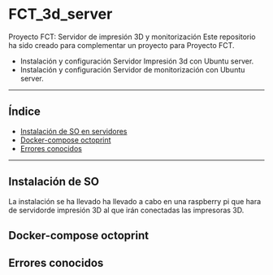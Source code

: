 # FCT_3d_server
Proyecto FCT: Servidor de impresión 3D y monitorización
Este repositorio ha sido creado para complementar un proyecto para Proyecto FCT. 


* Instalación y configuración Servidor Impresión 3d con Ubuntu server. 
* Instalación y configuración Servidor de monitorización con Ubuntu server.
-----

## Índice

* [Instalación de SO en servidores](#Instalación_de_SO)
* [Docker-compose octoprint](#Docker-compose_octoprint)
* [Errores conocidos](#errores-conocidos)

-----

## Instalación de SO
La instalación se ha llevado ha llevado a cabo en una raspberry pi que hara de servidorde impresión 3D al que irán conectadas las impresoras 3D.


## Docker-compose octoprint


## Errores conocidos
